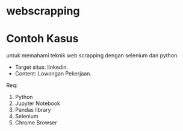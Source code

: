 # webscrapping
# Contoh Kasus

untuk memahami teknik web scrapping dengan selenium dan python 

- Target situs: linkedin.
- Content: Lowongan Pekerjaan.

Req:
1. Python
2. Jupyter Notebook
3. Pandas library
4. Selenium
5. Chrome Browser
